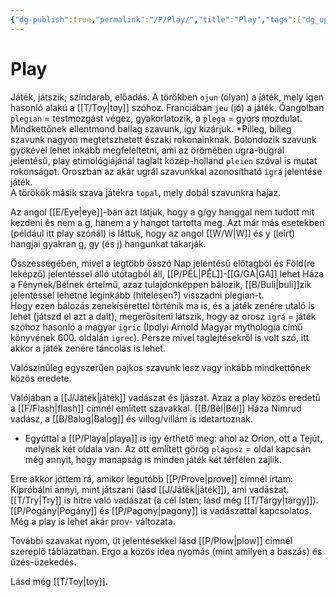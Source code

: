 ```yaml
---
{"dg-publish":true,"permalink":"/P/Play/","title":"Play","tags":["dg_uploaded"],"created":"2023-10-25T02:36","updated":"2023-11-08T04:13"}
---
```



# Play

Játék, játszik; színdarab, előadás. A törökben `ojun` (olyan) a játék, mely igen hasonló alakú a [[T/Toy\|toy]] szóhoz. Franciában `jeu` (jó) a játék. Óangolban `plegian` = testmozgást végez, gyakorlatozik, a `plega` = gyors mozdulat. Mindkettőnek ellentmond ballag szavunk, így kizárjuk. \*Pilleg, billeg szavunk nagyon megtetszhetett északi rokonainknak. Bolondozik szavunk gyökével lehet inkább megfeleltetni, ami az örömében ugra-bugrál jelentésű, play etimológiájánál taglalt közép-holland `pleien` szóval is mutat rokonságot. Oroszban az akár ugrál szavunkkal azonosítható `igrá` jelentése játék.  
A törökök másik szava játékra `topal`, mely dobál szavunkra hajaz.  

Az angol [[E/Eye\|eye]]-ban azt látjuk, hogy a g/gy hanggal nem tudott mit kezdeni és nem a g, hanem a y hangot tartotta meg. Azt már más esetekben (például itt play szónál) is láttuk, hogy az angol [[W/W\|W]] és y (leírt) hangjai gyakran g, gy (és j) hangunkat takarják.  

Összességében, mivel a legtöbb ősszó Nap jelentésű előtagból és Föld(re leképző) jelentéssel álló utótagból áll, [[P/PÉL\|PÉL]]-[[G/GA\|GA]] lehet Háza a Fénynek/Bélnek értelmű, azaz tulajdonképpen bálozik, [[B/Buli\|buli]]zik jelentéssel lehetne leginkább (hitelesen?) visszadni plegian-t.  
Hogy ezen bálozás zenekísérettel történik ma is, és a játék zenére utaló is lehet (játszd el azt a dalt), megerősíteni látszik, hogy az orosz `igrá` = játék szóhoz hasonló a magyar `igric` (Ipolyi Arnold Magyar mythologia című könyvének 600. oldalán `igrec`). Persze mivel taglejtésekről is volt szó, itt akkor a játék zenére táncolás is lehet.  

Valószínűleg egyszerűen pajkos szavunk lesz vagy inkább mindkettőnek közös eredete.  

Valójában a [[J/Játék\|játék]] vadászat és íjászat. Azaz a play közös eredetű a [[F/Flash\|flash]] címnél említett szavakkal. [[B/Bél\|Bél]] Háza Nimrud vadász, a [[B/Balog\|Balog]] és villog/villám is idetartoznak.  
- Egyúttal a [[P/Playa\|playa]] is így érthető meg: ahol az Orion, ott a Tejút, melynek két oldala van. Az ott említett görög `plágosz` = oldal kapcsán még annyit, hogy manapság is minden játék két térfélen zajlik.

Erre akkor jöttem rá, amikor legutóbb [[P/Prove\|prove]] címnél írtam:  
Kipróbálni annyi, mint játszani (lásd [[J/Játék\|játék]]), ami vadászat. [[T/Try\|Try]] is hitre való vadászat (a cél Isten; lásd még [[T/Tárgy\|tárgy]]). [[P/Pogány\|Pogány]] és [[P/Pagony\|pagony]] is vadászattal kapcsolatos. Még a play is lehet akár prov- változata.  

További szavakat nyom, üt jelentésekkel lásd [[P/Plow\|plow]] címnél szereplő táblázatban. Ergo a közös idea nyomás (mint amilyen a baszás) és űzés-üzekedés.  

Lásd még [[T/Toy\|toy]].  